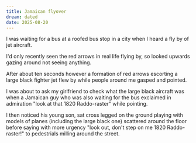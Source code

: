 ```yaml
---
title: Jamaican flyover
dream: dated
date: 2025-08-20
---
```


I was waiting for a bus at a roofed bus stop in a city when I heard a fly by of jet aircraft.

I'd only recently seen the red arrows in real life flying by, so looked upwards gazing around not seeing anything.

After about ten seconds however a formation of red arrows escorting a large black fighter jet flew by while people around me gasped and pointed.

I was about to ask my girlfriend to check what the large black aircraft was when a Jamaican guy who was also waiting for the bus exclaimed in admiration "look at that 1820 Raddo-raster" while pointing.

I then noticed his young son, sat cross legged on the ground playing with models of planes (including the large black one) scattered around the floor before saying with more urgency "look out, don't step on me 1820 Raddo-raster!" to pedestrials milling around the street.